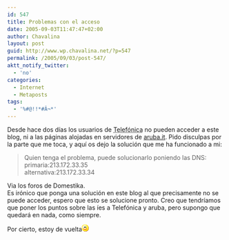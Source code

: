 ```yaml
---
id: 547
title: Problemas con el acceso
date: 2005-09-03T11:47:47+02:00
author: Chavalina
layout: post
guid: http://www.wp.chavalina.net/?p=547
permalink: /2005/09/03/post-547/
aktt_notify_twitter:
  - 'no'
categories:
  - Internet
  - Metaposts
tags:
  - '%#@!!*#Â¬*'
---
```

Desde hace dos d&iacute;as los usuarios de <acronym title="Timofónica">Telefónica</acronym> no pueden acceder a este blog, ni a las páginas alojadas en servidores de <a href="http://www.aruba.it" target="_blank">aruba.it</a>. Pido disculpas por la parte que me toca, y aqu&iacute; os dejo la solución que me ha funcionado a mi:

> Quien tenga el problema, puede solucionarlo poniendo las DNS:  
> primaria:213.172.33.35  
> alternativa:213.172.33.34

Via los foros de Domestika.  
Es irónico que ponga una solución en este blog al que precisamente no se puede acceder, espero que esto se solucione pronto. Creo que tendr&iacute;amos que poner los puntos sobre las &iacute;es a Telefónica y aruba, pero supongo que quedará en nada, como siempre.

Por cierto, estoy de vuelta![emo](/imagenes/emoticonos/sonrisa.gif)
